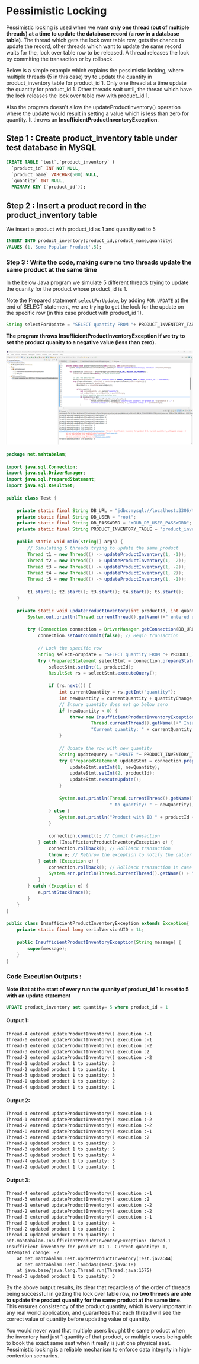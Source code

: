 # Pessimistic Locking
Pessimistic locking is used when we want **only one thread (out of multiple threads) at a time to update the database record (a row in a database table)**.
The thread which gets the lock over table row, gets the chance to update the record, other threads which want to update the same record waits for the, lock over table row to be released.
A thread releases the lock by commiting the transaction or by rollback.

Below is a simple example which explains the pessimistic locking, where multiple threads (5 in this case) try to update the quantity in product_inventory table for product_id 1.
Only one thread at a time update the quantity for product_id 1. Other threads wait until, the thread which have the lock releases the lock over table row with product_id 1.

Also the program doesn't allow the updateProductInventory() operation where the update would result in setting a value which is less than zero for quantity. It throws an **InsufficientProductInventoryException**.

## Step 1 : Create product_inventory table under test database in MySQL
```sql
CREATE TABLE `test`.`product_inventory` (
  `product_id` INT NOT NULL,
  `product_name` VARCHAR(500) NULL,
  `quantity` INT NULL,
  PRIMARY KEY (`product_id`));
```
## Step 2 : Insert a product record in the product_inventory table
We insert a product with product_id as 1 and quantity set to 5
```sql
INSERT INTO product_inventory(product_id,product_name,quantity)
VALUES (1,'Some Popular Product',5);
```

### Step 3 : Write the code, making sure no two threads update the same product at the same time
In the below Java program we simulate 5 different threads trying to update the quanity for the product whose product_id is 1.

Note the Prepared statement `selectForUpdate`, by adding `FOR UPDATE` at the end of SELECT statement, we are trying to get the lock for the update on the specific row (in this case product with product_id 1).
```java
String selectForUpdate = "SELECT quantity FROM "+ PRODUCT_INVENTORY_TABLE +" WHERE product_id = ? FOR UPDATE";
```

**The program throws InsufficientProductInventoryException if we try to set the product quanity to a negative value (less than zero).**

!["Eclipse Project"](eclipse-project.png?raw=true)

```java
package net.mahtabalam;

import java.sql.Connection;
import java.sql.DriverManager;
import java.sql.PreparedStatement;
import java.sql.ResultSet;

public class Test {

    private static final String DB_URL = "jdbc:mysql://localhost:3306/test?useSSL=false";
    private static final String DB_USER = "root";
    private static final String DB_PASSWORD = "YOUR_DB_USER_PASSWORD";
    private static final String PRODUCT_INVENTORY_TABLE = "product_inventory";

    public static void main(String[] args) {
        // Simulating 5 threads trying to update the same product
        Thread t1 = new Thread(() -> updateProductInventory(1, -1));
        Thread t2 = new Thread(() -> updateProductInventory(1, -2));
        Thread t3 = new Thread(() -> updateProductInventory(1, -2));
        Thread t4 = new Thread(() -> updateProductInventory(1, 2));
        Thread t5 = new Thread(() -> updateProductInventory(1, -1));

        t1.start(); t2.start(); t3.start(); t4.start(); t5.start();
    }

    private static void updateProductInventory(int productId, int quantityChange) {
    	System.out.println(Thread.currentThread().getName()+" entered updateProductInventory() execution :"+quantityChange);
    	
        try (Connection connection = DriverManager.getConnection(DB_URL, DB_USER, DB_PASSWORD)) {
            connection.setAutoCommit(false); // Begin transaction

            // Lock the specific row
            String selectForUpdate = "SELECT quantity FROM "+ PRODUCT_INVENTORY_TABLE +" WHERE product_id = ? FOR UPDATE";
            try (PreparedStatement selectStmt = connection.prepareStatement(selectForUpdate)) {
                selectStmt.setInt(1, productId);
                ResultSet rs = selectStmt.executeQuery();

                if (rs.next()) {
                    int currentQuantity = rs.getInt("quantity");
                    int newQuantity = currentQuantity + quantityChange;
                    // Ensure quantity does not go below zero
                    if (newQuantity < 0) {
                        throw new InsufficientProductInventoryException(
                        		Thread.currentThread().getName()+" Insufficient inventory for product ID " + productId + ". " +
                                "Current quantity: " + currentQuantity + ", attempted change: " + quantityChange);
                    }

                    // Update the row with new quantity
                    String updateQuery = "UPDATE "+ PRODUCT_INVENTORY_TABLE +" SET quantity = ? WHERE product_id = ?";
                    try (PreparedStatement updateStmt = connection.prepareStatement(updateQuery)) {
                        updateStmt.setInt(1, newQuantity);
                        updateStmt.setInt(2, productId);
                        updateStmt.executeUpdate();
                    }

                    System.out.println(Thread.currentThread().getName() + " updated product " + productId + 
                                       " to quantity: " + newQuantity);
                } else {
                    System.out.println("Product with ID " + productId + " not found.");
                }

                connection.commit(); // Commit transaction
            } catch (InsufficientProductInventoryException e) {
                connection.rollback(); // Rollback transaction
                throw e; // Rethrow the exception to notify the caller
            } catch (Exception e) {
                connection.rollback(); // Rollback transaction in case of an error
                System.err.println(Thread.currentThread().getName() + " encountered an error: " + e.getMessage());
            }
        } catch (Exception e) {
            e.printStackTrace();
        }
    }
}

public class InsufficientProductInventoryException extends Exception{
	private static final long serialVersionUID = 1L;

	public InsufficientProductInventoryException(String message) {
		super(message);
    }
}
```

### Code Execution Outputs :
**Note that at the start of every run the quanity of product_id 1 is reset to 5 with an update statement**
```sql
UPDATE product_inventory set quantity= 5 where product_id = 1
```
#### Output 1:
```
Thread-4 entered updateProductInventory() execution :-1
Thread-0 entered updateProductInventory() execution :-1
Thread-1 entered updateProductInventory() execution :-2
Thread-3 entered updateProductInventory() execution :2
Thread-2 entered updateProductInventory() execution :-2
Thread-1 updated product 1 to quantity: 3
Thread-2 updated product 1 to quantity: 1
Thread-3 updated product 1 to quantity: 3
Thread-0 updated product 1 to quantity: 2
Thread-4 updated product 1 to quantity: 1
```
#### Output 2:
```
Thread-4 entered updateProductInventory() execution :-1
Thread-1 entered updateProductInventory() execution :-2
Thread-2 entered updateProductInventory() execution :-2
Thread-0 entered updateProductInventory() execution :-1
Thread-3 entered updateProductInventory() execution :2
Thread-1 updated product 1 to quantity: 3
Thread-3 updated product 1 to quantity: 5
Thread-0 updated product 1 to quantity: 4
Thread-4 updated product 1 to quantity: 3
Thread-2 updated product 1 to quantity: 1
```

#### Output 3:
```
Thread-4 entered updateProductInventory() execution :-1
Thread-3 entered updateProductInventory() execution :2
Thread-1 entered updateProductInventory() execution :-2
Thread-2 entered updateProductInventory() execution :-2
Thread-0 entered updateProductInventory() execution :-1
Thread-0 updated product 1 to quantity: 4
Thread-2 updated product 1 to quantity: 2
Thread-4 updated product 1 to quantity: 1
net.mahtabalam.InsufficientProductInventoryException: Thread-1 Insufficient inventory for product ID 1. Current quantity: 1, attempted change: -2
	at net.mahtabalam.Test.updateProductInventory(Test.java:44)
	at net.mahtabalam.Test.lambda$1(Test.java:18)
	at java.base/java.lang.Thread.run(Thread.java:1575)
Thread-3 updated product 1 to quantity: 3
```
By the above output results, its clear that regardless of the order of threads being successful in getting the lock over table row, **no two threads are able to update the product quantity for the same product at the same time**. This ensures consistency of the product quantity, which is very important in any real world application, and guarantees that each thread will see the correct value of quantity before updating value of quantity. 

You would never want that multiple users bought the same product when the inventory had just 1 quantity of that product, or multiple users being able to book the exact same seat when it really is just one physical seat. Pessimistic locking is a reliable mechanism to enforce data integrity in high-contention scenarios.
